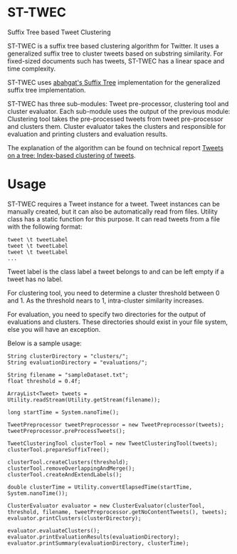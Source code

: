 # ST-TWEC
Suffix Tree based Tweet Clustering

ST-TWEC is a suffix tree based clustering algorithm for Twitter. It uses a generalized suffix tree to cluster tweets based on substring similarity. For fixed-sized documents such has tweets, ST-TWEC has a linear space and time complexity. 

ST-TWEC uses <a href="https://github.com/abahgat/suffixtree">abahgat's Suffix Tree</a> implementation for the generalized suffix tree implementation.

ST-TWEC has three sub-modules: Tweet pre-processor, clustering tool and cluster evaluator. Each sub-module uses the output of the previous module: Clustering tool takes the pre-processed tweets from tweet pre-processor and clusters them. Cluster evaluator takes the clusters and responsible for evaluation and printing clusters and evaluation results.

The explanation of the algorithm can be found on technical report [Tweets on a tree: Index-based clustering of tweets](http://research.sabanciuniv.edu/31274/1/Technical_Report.pdf).

# Usage

ST-TWEC requires a Tweet instance for a tweet. Tweet instances can be manually created, but it can also be automatically read from files. Utility class has a static function for this purpose. It can read tweets from a file with the following format: 

```
tweet \t tweetLabel
tweet \t tweetLabel
tweet \t tweetLabel
...
```

Tweet label is the class label a tweet belongs to and can be left empty if a tweet has no label.

For clustering tool, you need to determine a cluster threshold between 0 and 1. As the threshold nears to 1, intra-cluster similarity increases.

For evaluation, you need to specify two directories for the output of evaluations and clusters. These directories should exist in your file system, else you will have an exception.

Below is a sample usage: 

```
String clusterDirectory = "clusters/";
String evaluationDirectory = "evaluations/";

String filename = "sampleDataset.txt";
float threshold = 0.4f;

ArrayList<Tweet> tweets = Utility.readStream(Utility.getStream(filename));

long startTime = System.nanoTime();

TweetPreprocessor tweetPreprocessor = new TweetPreprocessor(tweets);
tweetPreprocessor.preProcessTweets();

TweetClusteringTool clusterTool = new TweetClusteringTool(tweets);
clusterTool.prepareSuffixTree();

clusterTool.createClusters(threshold);
clusterTool.removeOverlappingAndMerge();
clusterTool.createAndExtendLabels();

double clusterTime = Utility.convertElapsedTime(startTime, System.nanoTime());

ClusterEvaluator evaluator = new ClusterEvaluator(clusterTool, threshold, filename, tweetPreprocessor.getNoContentTweets(), tweets);
evaluator.printClusters(clusterDirectory);

evaluator.evaluateClusters();
evaluator.printEvaluationResults(evaluationDirectory);
evaluator.printSummary(evaluationDirectory, clusterTime);
```
